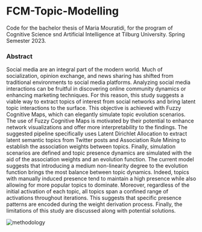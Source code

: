 # FCM-Topic-Modelling
Code for the bachelor thesis of Maria Mouratidi, for the program of Cognitive Science snd Artificial Intelligence at Tilburg University. Spring Semester 2023.


### Abstract

Social media are an integral part of the modern world. Much of socialization, opinion exchange, and news sharing has shifted from traditional environments to social media platforms. Analyzing social media interactions can be fruitful in discovering online community dynamics or enhancing marketing techniques. For this reason, this study suggests a viable way to extract topics of interest from social networks and bring latent topic interactions to the surface. This objective is achieved with Fuzzy Cognitive Maps, which can elegantly simulate topic evolution scenarios. The use of Fuzzy Cognitive Maps is motivated by their potential to enhance network visualizations and offer more interpretability to the findings. The suggested pipeline specifically uses Latent Dirichlet Allocation to extract latent semantic topics from Twitter posts and Association Rule Mining to establish the association weights between topics. Finally, simulation scenarios are defined and topic presence dynamics are simulated with the aid of the association weights and an evolution function. The current model suggests that introducing a medium non-linearity degree to the evolution function brings the most balance between topic dynamics. Indeed, topics with manually induced presence tend to maintain a high presence while also allowing for more popular topics to dominate. Moreover, regardless of the initial activation of each topic, all topics span a confined range of activations throughout iterations. This suggests that specific presence patterns are encoded during the weight derivation process. Finally, the limitations of this study are discussed along with potential solutions. 

![methodology](https://github.com/codingraven/FCM-Topic-Modelling/assets/101043648/81ab9c5f-1903-4378-ab9c-f8858c534c79)
